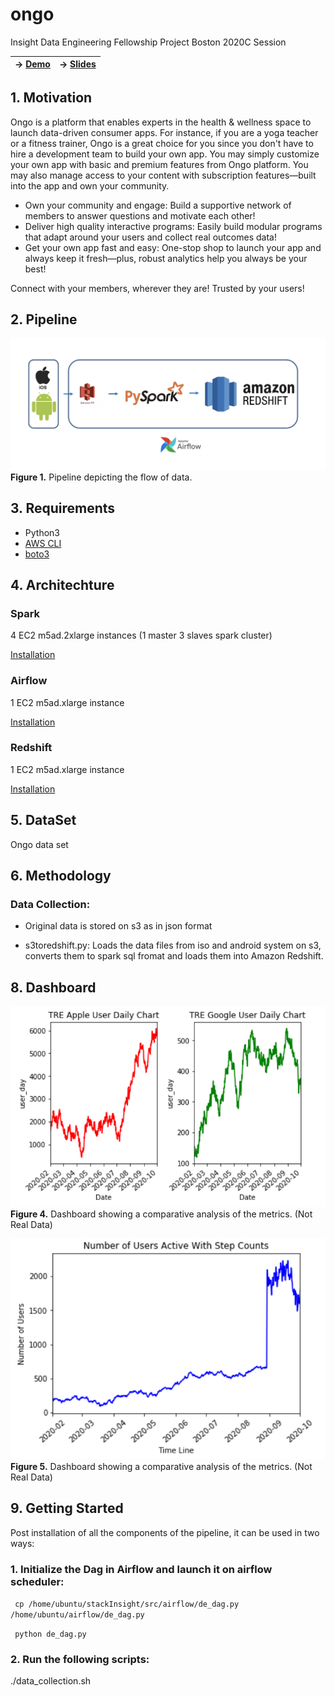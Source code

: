 # ongo

Insight Data Engineering Fellowship Project Boston 2020C Session

| ->  [Demo](https://www.dataprocessin.me)        |                ->  [Slides](https://docs.google.com/presentation/d/1CYs-kQxClCcqrtwxzhvuaeGHFhIe7-M5OvJaO7CI4nE/edit#slide=id.ga03775e1c2_2_61)           |
| ------------- |:-------------:|


## 1. Motivation

Ongo is a platform that enables experts in the health & wellness space to launch data-driven consumer apps. For instance, if you are a yoga teacher or a fitness trainer, Ongo is a great choice for you since you don't have to hire a development team to build your own app. You may simply customize your own app with basic and premium features from Ongo platform. You may also manage access to your content with subscription features—built into the app and own your community.
- Own your community and engage: Build a supportive network of members to answer questions and motivate each other!
- Deliver high quality interactive programs: Easily build modular programs that adapt around your users and collect real outcomes data!
- Get your own app fast and easy: One-stop shop to launch your app and always keep it fresh—plus, robust analytics help you always be your best!

Connect with your members, wherever they are!
Trusted by your users!


## 2. Pipeline
![diagram](fig/pipeline.png)
__Figure 1.__ Pipeline depicting the flow of data.

## 3. Requirements
- Python3
- [AWS CLI](https://aws.amazon.com/cli/)
- [boto3](https://boto3.amazonaws.com/v1/documentation/api/latest/guide/quickstart.html#installation)

## 4. Architechture

### Spark

4 EC2 m5ad.2xlarge instances (1 master 3 slaves spark cluster)

[Installation](https://blog.insightdatascience.com/simply-install-spark-cluster-mode-341843a52b88)

### Airflow

1 EC2 m5ad.xlarge instance

[Installation](https://blog.insightdatascience.com/scheduling-spark-jobs-with-airflow-4c66f3144660)

### Redshift

1 EC2 m5ad.xlarge instance

[Installation](https://docs.aws.amazon.com/redshift/latest/gsg/getting-started.html)


## 5. DataSet
Ongo data set

## 6. Methodology

### Data Collection:

 - Original data is stored on s3 as in json format

 - s3toredshift.py: Loads the data files from iso and android system on s3, converts them to spark sql fromat and loads them into Amazon Redshift.

## 8. Dashboard
![diagram](fig/daily.png)
__Figure 4.__ Dashboard showing a comparative analysis of the metrics. (Not Real Data)

![diagram](fig/stepcounts.png)
__Figure 5.__ Dashboard showing a comparative analysis of the metrics. (Not Real Data)


## 9. Getting Started

Post installation of all the components of the pipeline, it can be used in two ways:
### 1. Initialize the Dag in Airflow and launch it on airflow scheduler:

` cp /home/ubuntu/stackInsight/src/airflow/de_dag.py /home/ubuntu/airflow/de_dag.py`
 
` python de_dag.py`
  
### 2. Run the following scripts:

./data_collection.sh

